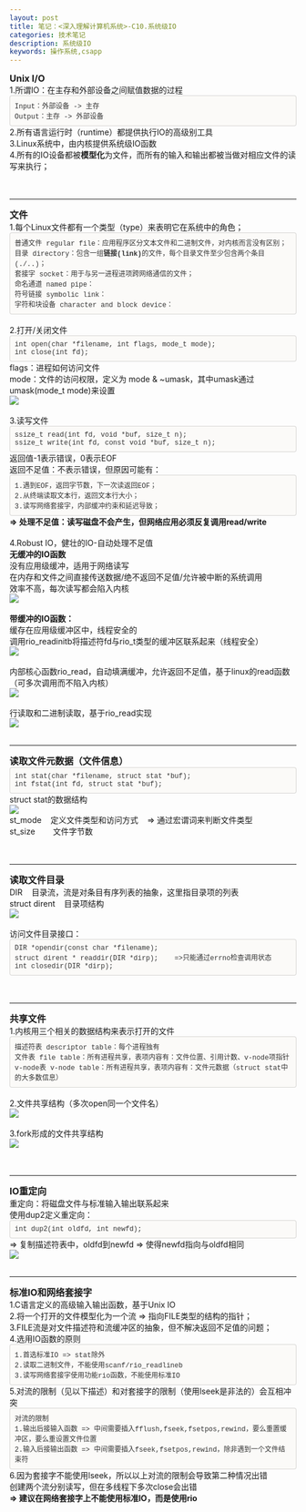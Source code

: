 ```yaml
---
layout: post
title: 笔记：<深入理解计算机系统>-C10.系统级IO
categories: 技术笔记
description: 系统级IO
keywords: 操作系统,csapp
---
```


<a name="4819"/>

<div>
<span><div><div><b><font style="font-size: 12pt;">Unix I/O</font></b></div><div>1.所谓IO：在主存和外部设备之间赋值数据的过程</div><div style="box-sizing: border-box; padding: 8px; font-family: Monaco, Menlo, Consolas, &quot;Courier New&quot;, monospace; font-size: 12px; color: rgb(51, 51, 51); border-radius: 4px; background-color: rgb(251, 250, 248); border: 1px solid rgba(0, 0, 0, 0.15);-en-codeblock:true;"><div>Input：外部设备 -&gt; 主存</div><div>Output：主存 -&gt; 外部设备</div></div><div>2.所有语言运行时（runtime）都提供执行IO的高级别工具<br/></div><div>3.Linux系统中，由内核提供系统级IO函数</div><div>4.所有的IO设备都被<b>模型化</b>为文件，而所有的输入和输出都被当做对相应文件的读写来执行；</div><div><br/></div><div><br/></div><hr/><div><b><font style="font-size: 12pt;">文件</font></b></div><div>1.每个Linux文件都有一个类型（type）来表明它在系统中的角色；</div><div style="box-sizing: border-box; padding: 8px; font-family: Monaco, Menlo, Consolas, &quot;Courier New&quot;, monospace; font-size: 12px; color: rgb(51, 51, 51); border-radius: 4px; background-color: rgb(251, 250, 248); border: 1px solid rgba(0, 0, 0, 0.15);-en-codeblock:true;"><div>普通文件 regular file：应用程序区分文本文件和二进制文件，对内核而言没有区别；</div><div>目录 directory：包含一组<b>链接(link)</b>的文件，每个目录文件至少包含两个条目(./..)；</div><div>套接字 socket：用于与另一进程进项跨网络通信的文件；</div><div>命名通道 named pipe：</div><div>符号链接 symbolic link：</div><div>字符和块设备 character and block device：</div></div><div><br/></div><div>2.打开/关闭文件</div><div style="box-sizing: border-box; padding: 8px; font-family: Monaco, Menlo, Consolas, &quot;Courier New&quot;, monospace; font-size: 12px; color: rgb(51, 51, 51); border-radius: 4px; background-color: rgb(251, 250, 248); border: 1px solid rgba(0, 0, 0, 0.15);-en-codeblock:true;"><div>int open(char *filename, int flags, mode_t mode);</div><div>int close(int fd);</div></div><div>flags：进程如何访问文件</div><div>mode：文件的访问权限，定义为 mode &amp; ~umask，其中umask通过umask(mode_t mode)来设置</div><div><img src="/images/posts/csapp-c10/Image.png" type="image/png" data-filename="Image.png"/></div><div><br/></div><div>3.读写文件</div><div style="box-sizing: border-box; padding: 8px; font-family: Monaco, Menlo, Consolas, &quot;Courier New&quot;, monospace; font-size: 12px; color: rgb(51, 51, 51); border-radius: 4px; background-color: rgb(251, 250, 248); border: 1px solid rgba(0, 0, 0, 0.15);-en-codeblock:true;"><div>ssize_t read(int fd, void *buf, size_t n);</div><div>ssize_t write(int fd, const void *buf, size_t n);</div></div><div>返回值-1表示错误，0表示EOF</div><div>返回不足值：不表示错误，但原因可能有：</div><div style="box-sizing: border-box; padding: 8px; font-family: Monaco, Menlo, Consolas, &quot;Courier New&quot;, monospace; font-size: 12px; color: rgb(51, 51, 51); border-radius: 4px; background-color: rgb(251, 250, 248); border: 1px solid rgba(0, 0, 0, 0.15);-en-codeblock:true;"><div>1.遇到EOF，返回字节数，下一次读返回EOF；</div><div>2.从终端读取文本行，返回文本行大小；</div><div>3.读写网络套接字，内部缓冲约束和延迟导致；</div></div><div><b>=&gt; 处理不足值：读写磁盘不会产生，但网络应用必须反复调用read/write</b></div><div><br/></div><div>4.Robust IO，健壮的IO-自动处理不足值</div><div><b>无缓冲的IO函数</b></div><div>没有应用级缓冲，适用于网络读写</div><div>在内存和文件之间直接传送数据/绝不返回不足值/允许被中断的系统调用</div><div>效率不高，每次读写都会陷入内核</div><div><img src="/images/posts/csapp-c10/Image [1].png" type="image/png" data-filename="Image.png"/></div><div><br/></div><div><b>带缓冲的IO函数：</b></div><div>缓存在应用级缓冲区中，线程安全的</div><div>调用rio_readinitb将描述符fd与rio_t类型的缓冲区联系起来（线程安全）</div><div><img src="/images/posts/csapp-c10/Image [2].png" type="image/png" data-filename="Image.png"/></div><div><br/></div><div>内部核心函数rio_read，自动填满缓冲，允许返回不足值，基于linux的read函数（可多次调用而不陷入内核）</div><div><img src="/images/posts/csapp-c10/Image [3].png" type="image/png" data-filename="Image.png"/></div><div><br/></div><div>行读取和二进制读取，基于rio_read实现</div><div><img src="/images/posts/csapp-c10/Image [4].png" type="image/png" data-filename="Image.png"/></div><div><br/></div><hr/><div><b><font style="font-size: 12pt;">读取文件元数据（文件信息）</font></b></div><div style="box-sizing: border-box; padding: 8px; font-family: Monaco, Menlo, Consolas, &quot;Courier New&quot;, monospace; font-size: 12px; color: rgb(51, 51, 51); border-radius: 4px; background-color: rgb(251, 250, 248); border: 1px solid rgba(0, 0, 0, 0.15);-en-codeblock:true;"><div>int stat(char *filename, struct stat *buf);</div><div>int fstat(int fd, struct stat *buf);</div></div><div>struct stat的数据结构</div><div><img src="/images/posts/csapp-c10/Image [5].png" type="image/png" data-filename="Image.png"/></div><div>st_mode<span>    定义文件类型和访问方式<span>    =&gt; 通过宏谓词来判断文件类型</span></span></div><div><span>st_size<span>    </span><span>    文件字节数</span></span></div><div><span><br/></span></div><div><span><br/></span></div><hr/><div><b><font style="font-size: 12pt;">读取文件目录</font></b></div><div>DIR<span>    目录流，流是对条目有序列表的抽象，这里指目录项的列表</span></div><div><span>struct dirent<span>    目录项结构</span></span></div><div><img src="/images/posts/csapp-c10/Image [6].png" type="image/png" data-filename="Image.png"/></div><div><br/></div><div>访问文件目录接口：</div><div style="box-sizing: border-box; padding: 8px; font-family: Monaco, Menlo, Consolas, &quot;Courier New&quot;, monospace; font-size: 12px; color: rgb(51, 51, 51); border-radius: 4px; background-color: rgb(251, 250, 248); border: 1px solid rgba(0, 0, 0, 0.15);-en-codeblock:true;"><div>DIR *opendir(const char *filename);</div><div>struct dirent * readdir(DIR *dirp);<span>    =&gt;只能通过errno检查调用状态</span></div><div>int closedir(DIR *dirp);</div></div><div><span><br/></span></div><div><span><br/></span></div><hr/><div><b><font style="font-size: 12pt;">共享文件</font></b></div><div>1.内核用三个相关的数据结构来表示打开的文件</div><div style="box-sizing: border-box; padding: 8px; font-family: Monaco, Menlo, Consolas, &quot;Courier New&quot;, monospace; font-size: 12px; color: rgb(51, 51, 51); border-radius: 4px; background-color: rgb(251, 250, 248); border: 1px solid rgba(0, 0, 0, 0.15);-en-codeblock:true;"><div>描述符表 descriptor table：每个进程独有</div><div>文件表 file table：所有进程共享，表项内容有：文件位置、引用计数、v-node项指针</div><div>v-node表 v-node table：所有进程共享，表项内容有：文件元数据（struct stat中的大多数信息）</div></div><div><br/></div><div>2.文件共享结构（多次open同一个文件名）</div><div><img src="/images/posts/csapp-c10/Image [7].png" type="image/png" data-filename="Image.png"/></div><div><br/></div><div>3.fork形成的文件共享结构</div><div><img src="/images/posts/csapp-c10/Image [8].png" type="image/png" data-filename="Image.png"/></div><div><br/></div><div><br/></div><hr/><div><b><font style="font-size: 12pt;">IO重定向</font></b></div><div>重定向：将磁盘文件与标准输入输出联系起来</div><div>使用dup2定义重定向：</div><div style="box-sizing: border-box; padding: 8px; font-family: Monaco, Menlo, Consolas, &quot;Courier New&quot;, monospace; font-size: 12px; color: rgb(51, 51, 51); border-radius: 4px; background-color: rgb(251, 250, 248); border: 1px solid rgba(0, 0, 0, 0.15);-en-codeblock:true;"><div>int dup2(int oldfd, int newfd);</div></div><div>=&gt; 复制描述符表中，oldfd到newfd =&gt; 使得newfd指向与oldfd相同</div><div><img src="/images/posts/csapp-c10/Image [9].png" type="image/png" data-filename="Image.png"/></div><div><br/></div><hr/><div><b><font style="font-size: 12pt;">标准IO和网络套接字</font></b></div><div>1.C语言定义的高级输入输出函数，基于Unix IO</div><div>2.将一个打开的文件模型化为一个流 =&gt; 指向FILE类型的结构的指针；</div><div>3.FILE流是对文件描述符和流缓冲区的抽象，但不解决返回不足值的问题；</div><div>4.选用IO函数的原则</div><div style="box-sizing: border-box; padding: 8px; font-family: Monaco, Menlo, Consolas, &quot;Courier New&quot;, monospace; font-size: 12px; color: rgb(51, 51, 51); border-radius: 4px; background-color: rgb(251, 250, 248); border: 1px solid rgba(0, 0, 0, 0.15);-en-codeblock:true;"><div>1.首选标准IO =&gt; stat除外</div><div>2.读取二进制文件，不能使用scanf/rio_readlineb</div><div>3.读写网络套接字使用功能rio函数，不能使用标准IO</div></div><div>5.对流的限制（见以下描述）和对套接字的限制（使用lseek是非法的）会互相冲突</div><div style="box-sizing: border-box; padding: 8px; font-family: Monaco, Menlo, Consolas, &quot;Courier New&quot;, monospace; font-size: 12px; color: rgb(51, 51, 51); border-radius: 4px; background-color: rgb(251, 250, 248); border: 1px solid rgba(0, 0, 0, 0.15);-en-codeblock:true;"><div>对流的限制</div><div>1.输出后接输入函数 =&gt; 中间需要插入fflush,fseek,fsetpos,rewind，要么重置缓冲区，要么重设置文件位置</div><div>2.输入后接输出函数 =&gt; 中间需要插入fseek,fsetpos,rewind，除非遇到一个文件结束符</div></div><div>6.因为套接字不能使用lseek，所以以上对流的限制会导致第二种情况出错</div><div>创建两个流分别读写，但在多线程下多次close会出错</div><div><b>=&gt; 建议在网络套接字上不能使用标准IO，而是使用rio</b></div><div><br/></div><div><br/></div></div></span>
</div>